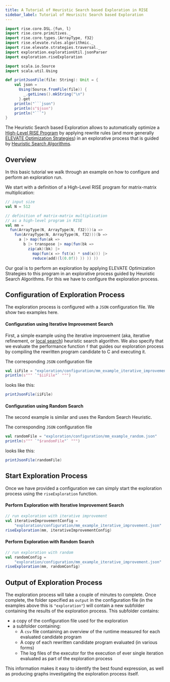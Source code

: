 ```yaml
---
title: A Tutorial of Heuristic Search based Exploration in RISE
sidebar_label: Tutorial of Heurisitc Search based Exploration
---
```

```scala mdoc:invisible
import rise.core.DSL.{fun, l}
import rise.core.primitives._
import rise.core.types.{ArrayType, f32}
import rise.elevate.rules.algorithmic._
import rise.elevate.strategies.traversal._
import exploration.explorationUtil.jsonParser
import exploration.riseExploration

import scala.io.Source
import scala.util.Using

def printJsonFile(file: String): Unit = {
    val json =
      Using(Source.fromFile(file)) {
        _.getLines().mkString("\n")
      }.get
    println("```json")
    println(s"$json")
    println("```")
}
```

The Heuristic Search based Exploration allows to automatically optimize a
[High-Level RISE Program](/tutorial#high-level-program)
by applying rewrite rules (and more generally
[ELEVATE Optimization Strategies](/tutorial#optimization-strategy)) in an
explorative process that is guided by [Heuristic Search Algorithms](/exploration/exploration#heuristic-search-algorithms).

## Overview
In this basic tutorial we walk through an example on how to configure and
perform an exploration run.

We start with a definition of a High-Level RISE program for
matrix-matrix multiplication:
```scala mdoc:silent
// input size
val N = 512

// definition of matrix-matrix multiplication
// as a high-level program in RISE
val mm =
  fun(ArrayType(N, ArrayType(N, f32)))(a =>
    fun(ArrayType(N, ArrayType(N, f32)))(b =>
      a |> map(fun(ak =>
        b |> transpose |> map(fun(bk =>
          zip(ak)(bk) |>
            map(fun(x => fst(x) * snd(x))) |>
            reduce(add)(l(0.0f)) )) )) ))
```

Our goal is to perform an exploration by applying ELEVATE Optimization Strategies
to this program in an explorative process guided by Heuristic Search Algorithms.
For this we have to configure the exploration process.

## Configuration of Exploration Process
The exploration process is configured with a `JSON` configuration file.
We show two examples here.

#### Configuration using Iterative Improvement Search
First, a simple example using the iterative improvement
(aka, iterative refinement, or [local search](https://en.wikipedia.org/wiki/Metaheuristic#Local_search_vs._global_search)) heuristic search algorithm.
We also specify that we evaluate the performance function `f` that guides our
exploration process by compiling the rewritten program candidate to C and
executing it.

The corresponding `JSON` configuration file
```scala mdoc:passthrough
val iiFile = "exploration/configuration/mm_example_iterative_improvement.json"
println(s""" `"$iiFile"` """)
```
looks like this:
```scala mdoc:passthrough
printJsonFile(iiFile)
```

#### Configuration using Random Search
The second example is similar and uses the Random Search Heuristic.

The corresponding `JSON` configuration file
```scala mdoc:passthrough
val randomFile = "exploration/configuration/mm_example_random.json"
println(s""" `"$randomFile"` """)
```
looks like this:
```scala mdoc:passthrough
printJsonFile(randomFile)
```

## Start Exploration Process
Once we have provided a configuration we can simply start the exploration
process using the `riseExploration` function.

#### Perform Exploration with Iterative Improvement Search
```scala mdoc:compile-only
// run exploration with iterative improvement
val iterativeImprovementConfig =
    "exploration/configuration/mm_example_iterative_improvement.json"
riseExploration(mm, iterativeImprovementConfig)
```

#### Perform Exploration with Random Search
```scala mdoc:compile-only
// run exploration with random
val randomConfig =
    "exploration/configuration/mm_example_iterative_improvement.json"
riseExploration(mm, randomConfig)
```

## Output of Exploration Process
The exploration process will take a couple of minutes to complete.
Once complete, the folder specified as `output` in the configuration file
(in the examples above this is `"exploration"`) will contain a new subfolder
containing the results of the exploration process.
This subfolder contains:
 - a copy of the configuration file used for the exploration
 - a subfolder containing:
   - A `csv` file containing an overview of the runtime measured for each
     evaluated candidate program
   - A copy of each rewritten candidate program evaluated (in various forms)
   - The log files of the executor for the execution of ever single iteration
     evaluated as part of the exploration process

This information makes it easy to identify the best found expression, as well
as producing graphs investigating the exploration process itself. 
